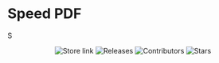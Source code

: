 # Speed PDF
S
<p align="center">
  <a style="text-decoration:none" href="https://github.com/PabloDaniel0/Speed-PDF/releases">
    <img src="https://img.shields.io/badge/Microsoft%20Store-Download-orange.svg?style=flat-square" alt="Store link" />
  </a>
  <a style="text-decoration:none" href="https://github.com/PabloDaniel0/Speed-PDF/releases">
    <img src="https://img.shields.io/github/v/release/PabloDaniel0/Speed-PDF.svg?style=flat-square" alt="Releases" />
  </a>
  <a style="text-decoration:none" href="https://github.com/yaichenbaum/Quick-Pad/graphs/contributors">
    <img src="https://img.shields.io/github/contributors/PabloDaniel0/Speed-PDF?style=flat-square" alt="Contributors" />
  </a>
  <a style="text-decoration:none" href="https://github.com/PabloDaniel0/Speed-PDF/stargazers">
    <img src="https://img.shields.io/github/stars/PabloDaniel0/Speed-PDF.svg?style=flat-square" alt="Stars" />
  </a>
</p>
